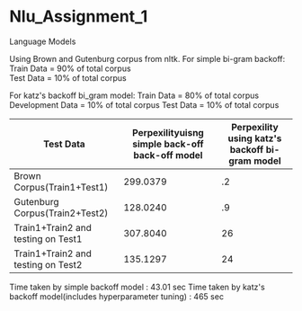# Nlu_Assignment_1
Language Models

Using Brown and Gutenburg corpus from nltk.
For simple bi-gram backoff:<br />
      Train Data = 90% of total corpus <br />
      Test Data = 10% of total corpus

For katz's backoff bi_gram model:
      Train Data = 80% of total corpus
      Development Data = 10% of total corpus
      Test Data = 10% of total corpus

|Test Data|Perpexilityuisng simple back-off back-off model|Perpexility using katz's backoff bi-gram model|
|---------|----------------------------------------|--------------------------------------|
|Brown Corpus(Train1+Test1)|299.0379|.2|
|Gutenburg Corpus(Train2+Test2)|128.0240|.9|
|Train1+Train2 and testing on Test1|307.8040|26|
|Train1+Train2 and testing on Test2|135.1297|24|

Time taken by simple backoff model : 43.01 sec
Time taken by katz's backoff model(includes hyperparameter tuning) : 465 sec 
